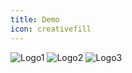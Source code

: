 ```yaml
---
title: Demo
icon: creativefill
---
```


![Logo1](/logo.png)
![Logo2](/logo.png)
![Logo3](/logo.png)
